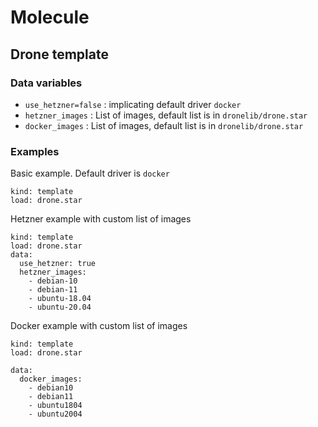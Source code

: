 # Molecule
## Drone template

### Data variables
- `use_hetzner=false` : implicating default driver `docker`
- `hetzner_images` : List of images, default list is in `dronelib/drone.star`
- `docker_images` : List of images, default list is in `dronelib/drone.star`


### Examples

Basic example. Default driver is `docker`

```
kind: template
load: drone.star
```

Hetzner example with custom list of images

```
kind: template
load: drone.star
data:
  use_hetzner: true
  hetzner_images:
    - debian-10
    - debian-11
    - ubuntu-18.04
    - ubuntu-20.04
```

Docker example with custom list of images
```
kind: template
load: drone.star

data:
  docker_images:
    - debian10
    - debian11
    - ubuntu1804
    - ubuntu2004
```

